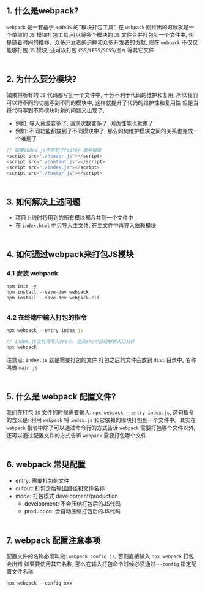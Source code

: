 ## 1. 什么是webpack?
`webpack` 是一套基于 `NodeJS` 的"模块打包工具", 在 `webpack` 刚推出的时候就是一个单纯的 `JS` 模块打包工具,可以将多个模块的 `JS` 文件合并打包到一个文件中, 但是随着时间的推移、众多开发者的追捧和众多开发者的贡献, 现在 `webpack` 不仅仅能够打包 `JS` 模块, 还可以打包 `CSS/LESS/SCSS/图片` 等其它文件
<div style="margin-bottom: 50px;"></div>


## 2. 为什么要分模块?
如果将所有的 `JS` 代码都写到一个文件中, 十分不利于代码的维护和复用, 所以我们可以将不同的功能写到不同的模块中, 这样就提升了代码的维护性和复用性
但是当将代码写到不同模块时新的问题又出现了,
- 例如: 导入资源变多了, 请求次数变多了, 网页性能也就差了
- 例如: 不同功能都放到了不同模块中了, 那么如何维护模块之间的关系也变成一个难题了
```js
// 如果index.js中用到了footer,就会报错
<script src="./header.js"></script>
<script src="./content.js"></script>
<script src="./index.js"></script>
<script src="./footer.js"></script>
```
<div style="margin-bottom: 50px;"></div>


## 3. 如何解决上述问题
- 项目上线时将用到的所有模块都合并到一个文件中
- 在 `index.html` 中只导入主文件, 在主文件中再导入依赖模块
<div style="margin-bottom: 50px;"></div>


## 4. 如何通过webpack来打包JS模块
### 4.1 安装 webpack
```js
npm init -y
npm install --save-dev webpack
npm install --save-dev webpack-cli
```
<div style="margin-bottom: 30px;"></div>

### 4.2 在终端中输入打包的指令
```js
npx webpack --entry index.js

// index.js文件得写入src中，会从src中自动解析入口文件
npx webpack
```

注意点:
`index.js` 就是需要打包的文件
打包之后的文件会放到 `dist` 目录中, 名称叫做 `main.js`
<div style="margin-bottom: 50px;"></div>


## 5. 什么是 webpack 配置文件?
我们在打包 `JS` 文件的时候需要输入:  `npx webpack --entry index.js`, 这句指令的含义是: 利用 `webpack` 将 `index.js` 和它依赖的模块打包到一个文件中。其实在 `webpack` 指令中除了可以通过命令行的方式告诉 `webpack` 需要打包哪个文件以外, 还可以通过配置文件的方式告诉 `webpack` 需要打包哪个文件
<div style="margin-bottom: 50px;"></div>


## 6. webpack 常见配置
- entry: 需要打包的文件
- output: 打包之后输出路径和文件名称
- mode: 打包模式  development/production
  - development: 不会压缩打包后的JS代码
  - production:  会自动压缩打包后的JS代码
<div style="margin-bottom: 50px;"></div>


## 7. webpack 配置注意事项
配置文件的名称必须叫做: `webpack.config.js`, 否则直接输入 `npx webpack` 打包会出错
如果要使用其它名称, 那么在输入打包命令时候必须通过 `--config` 指定配置文件名称
```js
npx webpack --config xxx
```